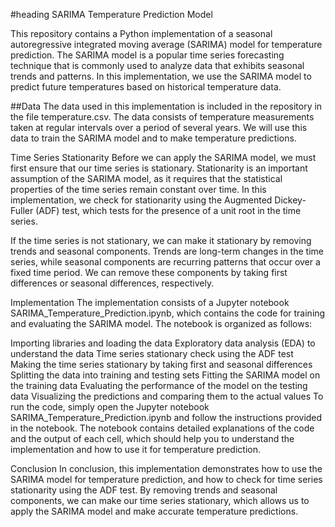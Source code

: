 #heading
SARIMA Temperature Prediction Model

This repository contains a Python implementation of a seasonal autoregressive integrated moving average (SARIMA) model for temperature prediction. The SARIMA model is a popular time series forecasting technique that is commonly used to analyze data that exhibits seasonal trends and patterns. In this implementation, we use the SARIMA model to predict future temperatures based on historical temperature data.

##Data
The data used in this implementation is included in the repository in the file temperature.csv. The data consists of temperature measurements taken at regular intervals over a period of several years. We will use this data to train the SARIMA model and to make temperature predictions.

Time Series Stationarity
Before we can apply the SARIMA model, we must first ensure that our time series is stationary. Stationarity is an important assumption of the SARIMA model, as it requires that the statistical properties of the time series remain constant over time. In this implementation, we check for stationarity using the Augmented Dickey-Fuller (ADF) test, which tests for the presence of a unit root in the time series.

If the time series is not stationary, we can make it stationary by removing trends and seasonal components. Trends are long-term changes in the time series, while seasonal components are recurring patterns that occur over a fixed time period. We can remove these components by taking first differences or seasonal differences, respectively.

Implementation
The implementation consists of a Jupyter notebook SARIMA_Temperature_Prediction.ipynb, which contains the code for training and evaluating the SARIMA model. The notebook is organized as follows:

Importing libraries and loading the data
Exploratory data analysis (EDA) to understand the data
Time series stationary check using the ADF test
Making the time series stationary by taking first and seasonal differences
Splitting the data into training and testing sets
Fitting the SARIMA model on the training data
Evaluating the performance of the model on the testing data
Visualizing the predictions and comparing them to the actual values
To run the code, simply open the Jupyter notebook SARIMA_Temperature_Prediction.ipynb and follow the instructions provided in the notebook. The notebook contains detailed explanations of the code and the output of each cell, which should help you to understand the implementation and how to use it for temperature prediction.

Conclusion
In conclusion, this implementation demonstrates how to use the SARIMA model for temperature prediction, and how to check for time series stationarity using the ADF test. By removing trends and seasonal components, we can make our time series stationary, which allows us to apply the SARIMA model and make accurate temperature predictions.
